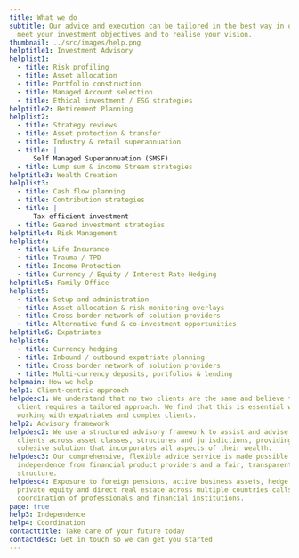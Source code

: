 ```yaml
---
title: What we do
subtitle: Our advice and execution can be tailored in the best way in order to
  meet your investment objectives and to realise your vision.
thumbnail: ../src/images/help.png
helptitle1: Investment Advisory
helplist1:
  - title: Risk profiling
  - title: Asset allocation
  - title: Portfolio construction
  - title: Managed Account selection
  - title: Ethical investment / ESG strategies
helptitle2: Retirement Planning
helplist2:
  - title: Strategy reviews
  - title: Asset protection & transfer
  - title: Industry & retail superannuation
  - title: |
      Self Managed Superannuation (SMSF)
  - title: Lump sum & income Stream strategies
helptitle3: Wealth Creation
helplist3:
  - title: Cash flow planning
  - title: Contribution strategies
  - title: |
      Tax efficient investment
  - title: Geared investment strategies
helptitle4: Risk Management
helplist4:
  - title: Life Insurance
  - title: Trauma / TPD
  - title: Income Protection
  - title: Currency / Equity / Interest Rate Hedging
helptitle5: Family Office
helplist5:
  - title: Setup and administration
  - title: Asset allocation & risk monitoring overlays
  - title: Cross border network of solution providers
  - title: Alternative fund & co-investment opportunities
helptitle6: Expatriates
helplist6:
  - title: Currency hedging
  - title: Inbound / outbound expatriate planning
  - title: Cross border network of solution providers
  - title: Multi-currency deposits, portfolios & lending
helpmain: How we help
help1: Client-centric approach
helpdesc1: We understand that no two clients are the same and believe that each
  client requires a tailored approach. We find that this is essential when
  working with expatriates and complex clients.
help2: Advisory framework
helpdesc2: We use a structured advisory framework to assist and advise our
  clients across asset classes, structures and jurisdictions, providing a
  cohesive solution that incorporates all aspects of their wealth.
helpdesc3: Our comprehensive, flexible advice service is made possible by our
  independence from financial product providers and a fair, transparent flat fee
  structure.
helpdesc4: Exposure to foreign pensions, active business assets, hedge funds,
  private equity and direct real estate across multiple countries calls for the
  coordination of professionals and financial institutions.
page: true
help3: Independence
help4: Coordination
contacttitle: Take care of your future today
contactdesc: Get in touch so we can get you started
---
```

